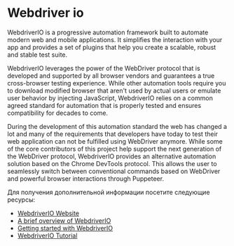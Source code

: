 # Webdriver io

WebdriverIO is a progressive automation framework built to automate modern web and mobile applications. It simplifies the interaction with your app and provides a set of plugins that help you create a scalable, robust and stable test suite.

WebdriverIO leverages the power of the WebDriver protocol that is developed and supported by all browser vendors and guarantees a true cross-browser testing experience. While other automation tools require you to download modified browser that aren't used by actual users or emulate user behavior by injecting JavaScript, WebdriverIO relies on a common agreed standard for automation that is properly tested and ensures compatibility for decades to come.

During the development of this automation standard the web has changed a lot and many of the requirements that developers have today to test their web application can not be fulfilled using WebDriver anymore. While some of the core contributors of this project help support the next generation of the WebDriver protocol, WebdriverIO provides an alternative automation solution based on the Chrome DevTools protocol. This allows the user to seamlessly switch between conventional commands based on WebDriver and powerful browser interactions through Puppeteer.

Для получения дополнительной информации посетите следующие ресурсы:

- [WebdriverIO Website](https://webdriver.io/)
- [A brief overview of WebdriverIO](https://webdriver.io/docs/what-is-webdriverio)
- [Getting started with WebdriverIO](https://webdriver.io/docs/gettingstarted)
- [WebdriverIO Tutorial](https://www.youtube.com/watch?v=e8goAKb6CC0&list=PL6AdzyjjD5HBbt9amjf3wIVMaobb28ZYN)
